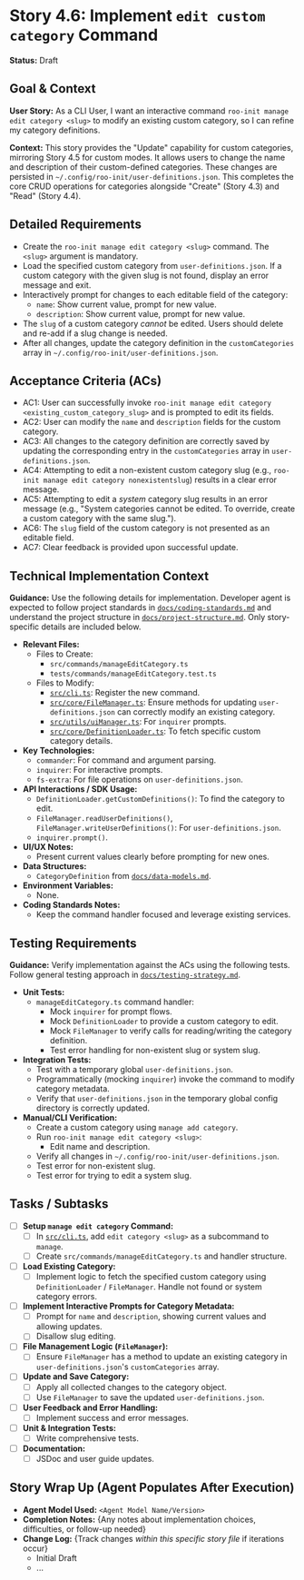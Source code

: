 # Story 4.6: Implement `edit custom category` Command

**Status:** Draft

## Goal & Context

**User Story:** As a CLI User, I want an interactive command `roo-init manage edit category <slug>` to modify an existing custom category, so I can refine my category definitions.

**Context:** This story provides the "Update" capability for custom categories, mirroring Story 4.5 for custom modes. It allows users to change the name and description of their custom-defined categories. These changes are persisted in `~/.config/roo-init/user-definitions.json`. This completes the core CRUD operations for categories alongside "Create" (Story 4.3) and "Read" (Story 4.4).

## Detailed Requirements

- Create the `roo-init manage edit category <slug>` command. The `<slug>` argument is mandatory.
- Load the specified custom category from `user-definitions.json`. If a custom category with the given slug is not found, display an error message and exit.
- Interactively prompt for changes to each editable field of the category:
    - `name`: Show current value, prompt for new value.
    - `description`: Show current value, prompt for new value.
- The `slug` of a custom category *cannot* be edited. Users should delete and re-add if a slug change is needed.
- After all changes, update the category definition in the `customCategories` array in `~/.config/roo-init/user-definitions.json`.

## Acceptance Criteria (ACs)

- AC1: User can successfully invoke `roo-init manage edit category <existing_custom_category_slug>` and is prompted to edit its fields.
- AC2: User can modify the `name` and `description` fields for the custom category.
- AC3: All changes to the category definition are correctly saved by updating the corresponding entry in the `customCategories` array in `user-definitions.json`.
- AC4: Attempting to edit a non-existent custom category slug (e.g., `roo-init manage edit category nonexistentslug`) results in a clear error message.
- AC5: Attempting to edit a *system* category slug results in an error message (e.g., "System categories cannot be edited. To override, create a custom category with the same slug.").
- AC6: The `slug` field of the custom category is not presented as an editable field.
- AC7: Clear feedback is provided upon successful update.

## Technical Implementation Context

**Guidance:** Use the following details for implementation. Developer agent is expected to follow project standards in [`docs/coding-standards.md`](docs/coding-standards.md:0) and understand the project structure in [`docs/project-structure.md`](docs/project-structure.md:0). Only story-specific details are included below.

- **Relevant Files:**
    - Files to Create:
        - `src/commands/manageEditCategory.ts`
        - `tests/commands/manageEditCategory.test.ts`
    - Files to Modify:
        - [`src/cli.ts`](src/cli.ts:0): Register the new command.
        - [`src/core/FileManager.ts`](src/core/FileManager.ts:0): Ensure methods for updating `user-definitions.json` can correctly modify an existing category.
        - [`src/utils/uiManager.ts`](src/utils/uiManager.ts:0): For `inquirer` prompts.
        - [`src/core/DefinitionLoader.ts`](src/core/DefinitionLoader.ts:0): To fetch specific custom category details.
- **Key Technologies:**
    - `commander`: For command and argument parsing.
    - `inquirer`: For interactive prompts.
    - `fs-extra`: For file operations on `user-definitions.json`.
- **API Interactions / SDK Usage:**
    - `DefinitionLoader.getCustomDefinitions()`: To find the category to edit.
    - `FileManager.readUserDefinitions()`, `FileManager.writeUserDefinitions()`: For `user-definitions.json`.
    - `inquirer.prompt()`.
- **UI/UX Notes:**
    - Present current values clearly before prompting for new ones.
- **Data Structures:**
    - `CategoryDefinition` from [`docs/data-models.md`](docs/data-models.md:0).
- **Environment Variables:**
    - None.
- **Coding Standards Notes:**
    - Keep the command handler focused and leverage existing services.

## Testing Requirements

**Guidance:** Verify implementation against the ACs using the following tests. Follow general testing approach in [`docs/testing-strategy.md`](docs/testing-strategy.md:0).

- **Unit Tests:**
    - `manageEditCategory.ts` command handler:
        - Mock `inquirer` for prompt flows.
        - Mock `DefinitionLoader` to provide a custom category to edit.
        - Mock `FileManager` to verify calls for reading/writing the category definition.
        - Test error handling for non-existent slug or system slug.
- **Integration Tests:**
    - Test with a temporary global `user-definitions.json`.
    - Programmatically (mocking `inquirer`) invoke the command to modify category metadata.
    - Verify that `user-definitions.json` in the temporary global config directory is correctly updated.
- **Manual/CLI Verification:**
    - Create a custom category using `manage add category`.
    - Run `roo-init manage edit category <slug>`:
        - Edit name and description.
    - Verify all changes in `~/.config/roo-init/user-definitions.json`.
    - Test error for non-existent slug.
    - Test error for trying to edit a system slug.

## Tasks / Subtasks

- [ ] **Setup `manage edit category` Command:**
    - [ ] In [`src/cli.ts`](src/cli.ts:0), add `edit category <slug>` as a subcommand to `manage`.
    - [ ] Create `src/commands/manageEditCategory.ts` and handler structure.
- [ ] **Load Existing Category:**
    - [ ] Implement logic to fetch the specified custom category using `DefinitionLoader` / `FileManager`. Handle not found or system category errors.
- [ ] **Implement Interactive Prompts for Category Metadata:**
    - [ ] Prompt for `name` and `description`, showing current values and allowing updates.
    - [ ] Disallow slug editing.
- [ ] **File Management Logic (`FileManager`):**
    - [ ] Ensure `FileManager` has a method to update an existing category in `user-definitions.json`'s `customCategories` array.
- [ ] **Update and Save Category:**
    - [ ] Apply all collected changes to the category object.
    - [ ] Use `FileManager` to save the updated `user-definitions.json`.
- [ ] **User Feedback and Error Handling:**
    - [ ] Implement success and error messages.
- [ ] **Unit & Integration Tests:**
    - [ ] Write comprehensive tests.
- [ ] **Documentation:**
    - [ ] JSDoc and user guide updates.

## Story Wrap Up (Agent Populates After Execution)

- **Agent Model Used:** `<Agent Model Name/Version>`
- **Completion Notes:** {Any notes about implementation choices, difficulties, or follow-up needed}
- **Change Log:** {Track changes _within this specific story file_ if iterations occur}
  - Initial Draft
  - ...